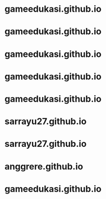 # gameedukasi.github.io
# gameedukasi.github.io
# gameedukasi.github.io
# gameedukasi.github.io
# gameedukasi.github.io
# sarrayu27.github.io
# sarrayu27.github.io
# anggrere.github.io
# gameedukasi.github.io
